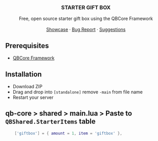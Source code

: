 <br />
  <h3 align="center">STARTER GIFT BOX</h3>

  <p align="center">
    Free, open source starter gift box using the QBCore Framework
    <br />
    <br />
    <a href="https://youtu.be/mtoYvVRTMK4">Showcase</a>
    ·
    <a href="https://github.com/ImMacky/mk-GiftBox/issues">Bug Report</a>
    ·
    <a href="https://github.com/ImMacky/mk-GiftBox/issues">Suggestions</a>
  </p>
</p>

## Prerequisites

* [QBCore Framework](https://github.com/qbcore-framework)

## Installation

* Download ZIP
* Drag and drop into `[standalone]` remove `-main` from file name
* Restart your server

## qb-core > shared > main.lua > Paste to `QBShared.StarterItems` table
```lua
    ['giftbox'] = { amount = 1, item = 'giftbox' },
```